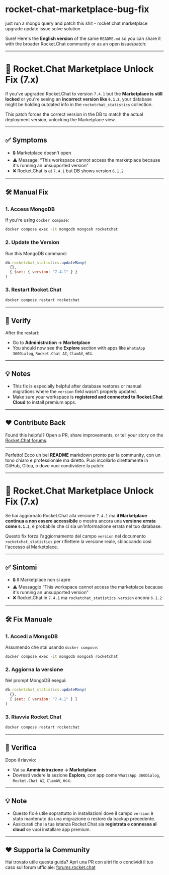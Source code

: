 # rocket-chat-marketplace-bug-fix
 just run a mongo query and patch this shit - rocket chat marketplace upgrade update issue solve solution

Sure! Here's the **English version** of the same `README.md` so you can share it with the broader Rocket.Chat community or as an open issue/patch:

---

# 🚀 Rocket.Chat Marketplace Unlock Fix (7.x)

If you've upgraded Rocket.Chat to version `7.4.1` but the **Marketplace is still locked** or you're seeing an **incorrect version like `6.1.2`**, your database might be holding outdated info in the `rocketchat_statistics` collection.

This patch forces the correct version in the DB to match the actual deployment version, unlocking the Marketplace view.

---

## ✅ Symptoms

- 🔒 Marketplace doesn't open
- ⚠️ Message: “This workspace cannot access the marketplace because it's running an unsupported version”
- ❌ Rocket.Chat is at `7.4.1` but DB shows version `6.1.2`

---

## 🛠 Manual Fix

### 1. Access MongoDB

If you're using `docker compose`:

```bash
docker compose exec -it mongodb mongosh rocketchat
```

### 2. Update the Version

Run this MongoDB command:

```js
db.rocketchat_statistics.updateMany(
  {},
  { $set: { version: "7.4.1" } }
)
```

### 3. Restart Rocket.Chat

```bash
docker compose restart rocketchat
```

---

## 🧪 Verify

After the restart:

- Go to **Administration → Marketplace**
- You should now see the **Explore** section with apps like `WhatsApp 360Dialog`, `Rocket.Chat AI`, `ClamAV`, etc.

---

## 💡 Notes

- This fix is especially helpful after database restores or manual migrations where the `version` field wasn’t properly updated.
- Make sure your workspace is **registered and connected to Rocket.Chat Cloud** to install premium apps.

---

## ❤️ Contribute Back

Found this helpful? Open a PR, share improvements, or tell your story on the [Rocket.Chat forums](https://forums.rocket.chat).

---
Perfetto! Ecco un bel **README** markdown pronto per la community, con un tono chiaro e professionale ma diretto. Puoi incollarlo direttamente in GitHub, Gitea, o dove vuoi condividere la patch:

---

# 🚀 Rocket.Chat Marketplace Unlock Fix (7.x)

Se hai aggiornato Rocket.Chat alla versione `7.4.1` ma **il Marketplace continua a non essere accessibile** o mostra ancora una **versione errata come `6.1.2`**, è probabile che ci sia un'informazione errata nel tuo database.

Questo fix forza l'aggiornamento del campo `version` nel documento `rocketchat_statistics` per riflettere la versione reale, sbloccando così l'accesso al Marketplace.

---

## ✅ Sintomi
- 🔒 Il Marketplace non si apre
- ⚠️ Messaggio “This workspace cannot access the marketplace because it's running an unsupported version”
- ❌ Rocket.Chat in `7.4.1` ma `rocketchat_statistics.version` ancora `6.1.2`

---

## 🛠 Fix Manuale

### 1. Accedi a MongoDB
Assumendo che stai usando `docker compose`:

```bash
docker compose exec -it mongodb mongosh rocketchat
```

### 2. Aggiorna la versione
Nel prompt MongoDB esegui:

```js
db.rocketchat_statistics.updateMany(
  {},
  { $set: { version: "7.4.1" } }
)
```

### 3. Riavvia Rocket.Chat

```bash
docker compose restart rocketchat
```

---

## 🧪 Verifica

Dopo il riavvio:

- Vai su **Amministrazione → Marketplace**
- Dovresti vedere la sezione **Esplora**, con app come `WhatsApp 360Dialog`, `Rocket.Chat AI`, `ClamAV`, ecc.

---

## 💡 Note
- Questo fix è utile soprattutto in installazioni dove il campo `version` è stato mantenuto da una migrazione o restore da backup precedente.
- Assicurati che la tua istanza Rocket.Chat sia **registrata e connessa al cloud** se vuoi installare app premium.

---

## ❤️ Supporta la Community
Hai trovato utile questa guida? Apri una PR con altri fix o condividi il tuo caso sul forum ufficiale: [forums.rocket.chat](https://forums.rocket.chat)
